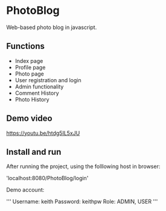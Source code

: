 # PhotoBlog
Web-based photo blog in javascript.

## Functions
- Index page
- Profile page
- Photo page
- User registration and login
- Admin functionality
- Comment History	
- Photo History		

## Demo video 
https://youtu.be/htdg5IL5xJU

## Install and run 
After running the project, using the folllowing host in browser:

'localhost:8080/PhotoBlog/login'

Demo account:

'''
Username: keith
Password: keithpw
Role: ADMIN, USER
'''



